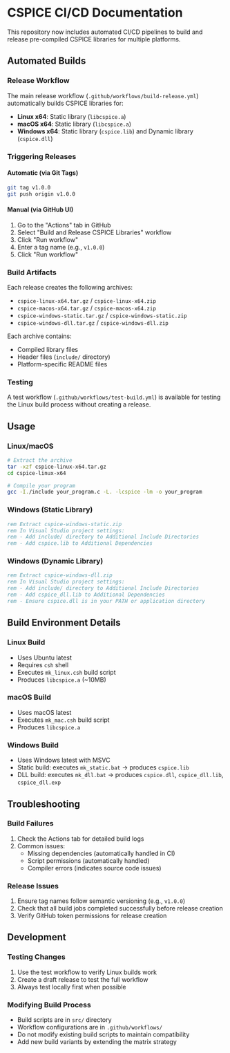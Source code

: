 # CSPICE CI/CD Documentation

This repository now includes automated CI/CD pipelines to build and release pre-compiled CSPICE libraries for multiple platforms.

## Automated Builds

### Release Workflow

The main release workflow (`.github/workflows/build-release.yml`) automatically builds CSPICE libraries for:

- **Linux x64**: Static library (`libcspice.a`)
- **macOS x64**: Static library (`libcspice.a`) 
- **Windows x64**: Static library (`cspice.lib`) and Dynamic library (`cspice.dll`)

### Triggering Releases

#### Automatic (via Git Tags)
```bash
git tag v1.0.0
git push origin v1.0.0
```

#### Manual (via GitHub UI)
1. Go to the "Actions" tab in GitHub
2. Select "Build and Release CSPICE Libraries" workflow
3. Click "Run workflow"
4. Enter a tag name (e.g., `v1.0.0`)
5. Click "Run workflow"

### Build Artifacts

Each release creates the following archives:

- `cspice-linux-x64.tar.gz` / `cspice-linux-x64.zip`
- `cspice-macos-x64.tar.gz` / `cspice-macos-x64.zip`
- `cspice-windows-static.tar.gz` / `cspice-windows-static.zip`
- `cspice-windows-dll.tar.gz` / `cspice-windows-dll.zip`

Each archive contains:
- Compiled library files
- Header files (`include/` directory)
- Platform-specific README files

### Testing

A test workflow (`.github/workflows/test-build.yml`) is available for testing the Linux build process without creating a release.

## Usage

### Linux/macOS
```bash
# Extract the archive
tar -xzf cspice-linux-x64.tar.gz
cd cspice-linux-x64

# Compile your program
gcc -I./include your_program.c -L. -lcspice -lm -o your_program
```

### Windows (Static Library)
```cmd
rem Extract cspice-windows-static.zip
rem In Visual Studio project settings:
rem - Add include/ directory to Additional Include Directories
rem - Add cspice.lib to Additional Dependencies
```

### Windows (Dynamic Library)
```cmd
rem Extract cspice-windows-dll.zip
rem In Visual Studio project settings:
rem - Add include/ directory to Additional Include Directories  
rem - Add cspice_dll.lib to Additional Dependencies
rem - Ensure cspice.dll is in your PATH or application directory
```

## Build Environment Details

### Linux Build
- Uses Ubuntu latest
- Requires `csh` shell
- Executes `mk_linux.csh` build script
- Produces `libcspice.a` (~10MB)

### macOS Build  
- Uses macOS latest
- Executes `mk_mac.csh` build script
- Produces `libcspice.a`

### Windows Build
- Uses Windows latest with MSVC
- Static build: executes `mk_static.bat` → produces `cspice.lib`
- DLL build: executes `mk_dll.bat` → produces `cspice.dll`, `cspice_dll.lib`, `cspice_dll.exp`

## Troubleshooting

### Build Failures
1. Check the Actions tab for detailed build logs
2. Common issues:
   - Missing dependencies (automatically handled in CI)
   - Script permissions (automatically handled)
   - Compiler errors (indicates source code issues)

### Release Issues
1. Ensure tag names follow semantic versioning (e.g., `v1.0.0`)
2. Check that all build jobs completed successfully before release creation
3. Verify GitHub token permissions for release creation

## Development

### Testing Changes
1. Use the test workflow to verify Linux builds work
2. Create a draft release to test the full workflow
3. Always test locally first when possible

### Modifying Build Process
- Build scripts are in `src/` directory
- Workflow configurations are in `.github/workflows/`
- Do not modify existing build scripts to maintain compatibility
- Add new build variants by extending the matrix strategy